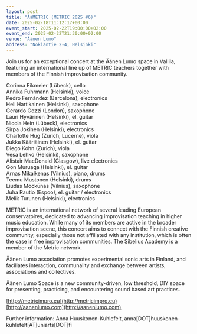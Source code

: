 ```yaml
---
layout: post
title: "ÄäMET­RIC (METRIC 2025 #6)"
date: 2025-02-18T11:12:17+00:00
event_start: 2025-02-22T19:00:00+02:00
event_end: 2025-02-22T21:30:00+02:00
venue: "Äänen Lumo"
address: "Nokiantie 2-4, Helsinki"
---
```


Join us for an exceptional concert at the Äänen Lumo space in Vallila, featuring an international line up of METRIC teachers together with members of the Finnish improvisation community.  
  
Corinna Eikmeier (Lübeck), cello  
Annika Fuhrmann (Helsinki), voice  
Pedro Fernández (Barcelona), electronics  
Heli Hartikainen (Helsinki), saxophone  
Gerardo Gozzi (London), saxophone  
Lauri Hyvärinen (Helsinki), el. guitar  
Nicola Hein (Lübeck), electronics  
Sirpa Jokinen (Helsinki), electronics  
Charlotte Hug (Zurich, Lucerne), viola  
Jukka Kääriäinen (Helsinki), el. guitar  
Diego Kohn (Zurich), viola  
Vesa Lehko (Helsinki), saxophone  
Alistair MacDonald (Glasgow), live electronics  
Gon Muruaga (Helsinki), el. guitar  
Arnas Mikalkenas (Vilnius), piano, drums  
Teemu Mustonen (Helsinki), drums  
Liudas Mockūnas (Vilnius), saxophone  
Juha Rautio (Espoo), el. guitar / electronics  
Melik Turunen (Helsinki), electronics  
  
METRIC is an international network of several leading European conservatoires, dedicated to advancing improvisation teaching in higher music education. While many of its members are active in the broader improvisation scene, this concert aims to connect with the Finnish creative community, especially those not affiliated with any institution, which is often the case in free improvisation communities. The Sibelius Academy is a member of the Metric network.  
  
Äänen Lumo association promotes experimental sonic arts in Finland, and faciliates interaction, communality and exchange between artists, associations and collectives.  
  
Äänen Lumo Space is a new community-driven, low threshold, DIY space for presenting, practicing, and encountering sound based art practices.   
  
[http://metricimpro.eu](http://metricimpro.eu)  
[http://aanenlumo.com](http://aanenlumo.com)  
  
Further information: Anna Huuskonen-Kuhlefelt, anna[DOT]huuskonen-kuhlefelt[AT]uniarts[DOT]fi
